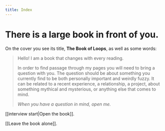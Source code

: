 ```yaml
---
title: Index
---
```

# There is a large book in front of you.
On the cover you see its title, **The Book of Loops**, as well as some words:

> Hello! I am a book that changes with every reading.
> 
> In order to find passage through my pages you will need to bring a question with you. The question should be about something you currently find to be both personally important and weirdly fuzzy. It can be related to a recent experience, a relationship, a project, about something mythical and mysterious, or anything else that comes to mind.
>
> *When you have a question in mind, open me.*

[[interview start|Open the book]].

[[Leave the book alone]].
